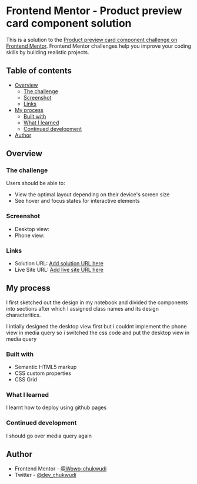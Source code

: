 # Frontend Mentor - Product preview card component solution

This is a solution to the [Product preview card component challenge on Frontend Mentor](https://www.frontendmentor.io/challenges/product-preview-card-component-GO7UmttRfa). Frontend Mentor challenges help you improve your coding skills by building realistic projects. 

## Table of contents

- [Overview](#overview)
  - [The challenge](#the-challenge)
  - [Screenshot](#screenshot)
  - [Links](#links)
- [My process](#my-process)
  - [Built with](#built-with)
  - [What I learned](#what-i-learned)
  - [Continued development](#continued-development)
- [Author](#author)

## Overview

### The challenge

Users should be able to:

- View the optimal layout depending on their device's screen size
- See hover and focus states for interactive elements

### Screenshot

- Desktop view: [](images\screenshot.PNG)
- Phone view: [](images\phone-screenshot.jpeg)



### Links

- Solution URL: [Add solution URL here](https://github.com/Wowo-chukwudi/product-preview)
- Live Site URL: [Add live site URL here](https://wowo-chukwudi.github.io/product-preview/)

## My process

I first sketched out the design in my notebook and divided the components into sections after which I assigned class names and its design characteritics.

I intially designed the desktop view first but i couldnt implement the phone view in media query so i switched the css code and put the desktop view in media query

### Built with

- Semantic HTML5 markup
- CSS custom properties
- CSS Grid

### What I learned

I learnt how to deploy using github pages

### Continued development

I should go over media query again


## Author

- Frontend Mentor - [@Wowo-chukwudi](https://www.frontendmentor.io/profile/Wowo-chukwudi)
- Twitter - [@dev_chukwudi](https://www.twitter.com/dev_chukwudi)

